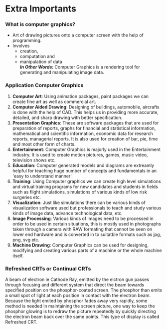 # Extra Importants


### What is computer graphics?
- Art of drawing pictures onto a computer screen with the help of programming.  
- Involves  
  - creation,  
  - computation and  
  - manipulation of data  
***In Other Words:*** Computer Graphics is a rendering tool for generating and manipulating image data.  

### Application Computer Graphics
1. **Computer Art**: Using animation packages, paint packages we can create fine art as well as commercial art.  
2. **Computer Aided Drawing**: Designing of buildings, automobile, aircrafts is done with the help of CAD. This helps us in providing more accurate, detailed, and sharp drawing with better specification.
3. **Presentation Graphics**: These are software packages that are used for preparation of reports, graphs for financial and statistical information, mathematical and scientific information, economic data for research reports, managerial reports. It is also used for creation of bar, pie, time and most other form of charts.  
4. **Entertainment**: Computer Graphics is majorly used in the Entertainment industry. It is used to create motion pictures, games, music video, television shows etc.
5. **Education**: Computer generated models and diagrams are extreamly helpful for teaching huge number of concepts and fundamentals in an 'easy to understand manner'.  
6. **Training**: Using Computer graphics we can create high level simulations and virtual training programs for new candidates and students in fields such as flight simulations, simulations of various kinds of low risk surgeries etc. 
7. **Visualization**: Just like simulations there can be various kinds of visualization software used but professionals to teach and study various kinds of image data, advance technological data, etc.
8. **Image Processing**: Various kinds of images need to be processed in order to be used in certain situations, this is mostly used in photographs taken through a camera with RAW formating that cannot be seen on lower end hardware and is converted in to suitatble formats such as jpg, png, svg etc. 
9. **Machine Drawing**: Computer Graphics can be used for designing, modifying and creating various parts of a machine or the whole machine itself. 


### Refreshed CRTs or Continual CRTs
A beam of electron ie Cathode Ray, emitted by the elctron gun passes through focusing and different system that direct the beam towards specified position on the phosphor-coated screen. The phosphor than emits a small spot of light at each position in contact with the electron beam. Because the light emited by phosphor fades away very rapidly, some method is needed in maintaining the screen picture, one way to keep the phosphor glowing is to redraw the picture repeatedly by quickly directing the electron beam back over the same points. This type of display is called Refreshed CRT.
